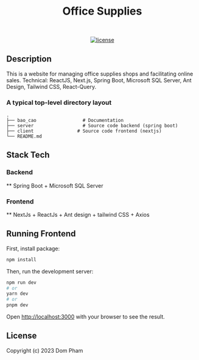 <h1 align="center">Office Supplies</h1>
<br/>

<p align="center">
  <a href="https://github.com/dompham21/Imusicvn-SpringBoot-NextJs"><img alt="license" src="https://img.shields.io/badge/License-MIT-blue.svg"></a>
</p> 

## Description
This is a website for managing office supplies shops and facilitating online sales. Technical: ReactJS, Next.js, Spring Boot, Microsoft SQL Server, Ant Design, Tailwind CSS, React-Query.


### A typical top-level directory layout

    .
    ├── bao_cao                 # Documentation
    ├── server                  # Source code backend (spring boot)
    ├── client                # Source code frontend (nextjs)
    └── README.md
    
## Stack Tech
### Backend 
** Spring Boot + Microsoft SQL Server
### Frontend
** NextJs + ReactJs + Ant design + tailwind CSS + Axios

## Running Frontend 
First, install package:
```bash
npm install
```
Then, run the development server:
```bash
npm run dev
# or
yarn dev
# or
pnpm dev
```

Open [http://localhost:3000](http://localhost:3000) with your browser to see the result.
## License

Copyright (c) 2023 Dom Pham
